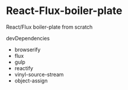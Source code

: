 # React-Flux-boiler-plate
React/Flux boiler-plate from scratch

devDependencies
- browserify
- flux
- gulp
- reactify
- vinyl-source-stream
- object-assign
